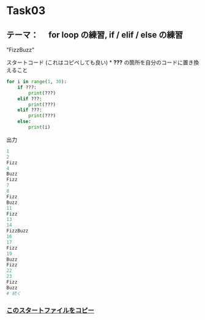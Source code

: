# Task03

## テーマ：　 for loop の練習, if / elif / else の練習

"FizzBuzz"

スタートコード (これはコピペしても良い) \* **???** の箇所を自分のコードに置き換えること

```python
for i in range(1, 30):
    if ???:
        print(???)
    elif ???:
        print(???)
    elif ???:
        print(???)
    else:
        print(i)

```

出力

```python
1
2
Fizz
4
Buzz
Fizz
7
8
Fizz
Buzz
11
Fizz
13
14
FizzBuzz
16
17
Fizz
19
Buzz
Fizz
22
23
Fizz
Buzz
# 続く
```

### [このスタートファイルをコピー](https://github.com/Seigakuin/todays_task/blob/master/task_templates/task03.py)
